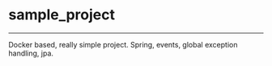 # sample_project
---
Docker based, really simple project. 
Spring, events, global exception handling, jpa.
